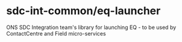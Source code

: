 # sdc-int-common/eq-launcher
ONS SDC Integration team's library for launching EQ - to be used by ContactCentre and Field micro-services
